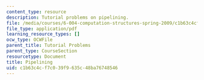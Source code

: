 ```yaml
---
content_type: resource
description: Tutorial problems on pipelining.
file: /media/courses/6-004-computation-structures-spring-2009/c1b63c4cf7c039f9635c48ba76748546_MIT6_004s09_tutor09.pdf
file_type: application/pdf
learning_resource_types: []
ocw_type: OCWFile
parent_title: Tutorial Problems
parent_type: CourseSection
resourcetype: Document
title: Pipelining
uid: c1b63c4c-f7c0-39f9-635c-48ba76748546
---
```

